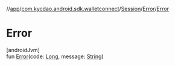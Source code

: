 //[app](../../../../index.md)/[com.kycdao.android.sdk.walletconnect](../../index.md)/[Session](../index.md)/[Error](index.md)/[Error](-error.md)

# Error

[androidJvm]\
fun [Error](-error.md)(code: [Long](https://kotlinlang.org/api/latest/jvm/stdlib/kotlin/-long/index.html), message: [String](https://kotlinlang.org/api/latest/jvm/stdlib/kotlin/-string/index.html))
